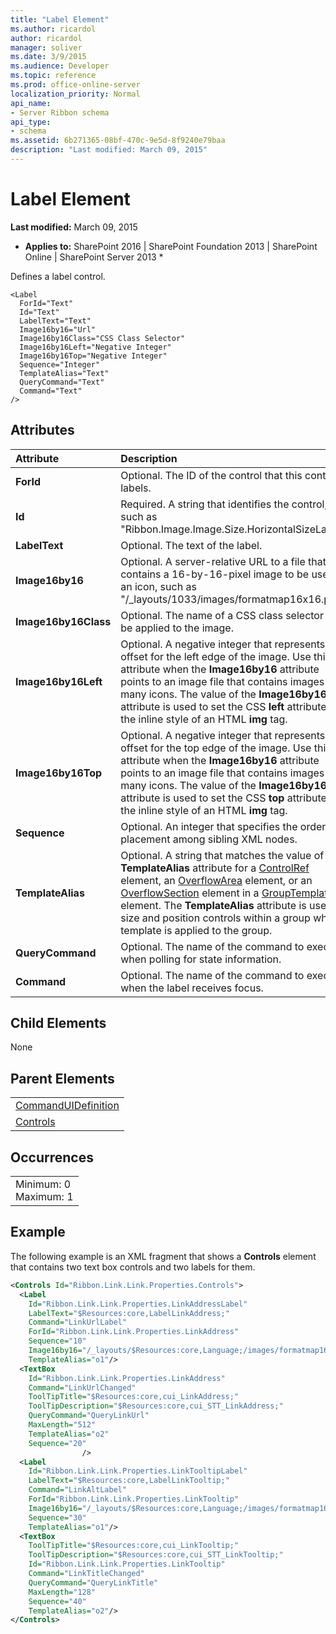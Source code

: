 ```yaml
---
title: "Label Element"
ms.author: ricardol
author: ricardol
manager: soliver
ms.date: 3/9/2015
ms.audience: Developer
ms.topic: reference
ms.prod: office-online-server
localization_priority: Normal
api_name:
- Server Ribbon schema
api_type:
- schema
ms.assetid: 6b271365-08bf-470c-9e5d-8f9240e79baa
description: "Last modified: March 09, 2015"
---
```


# Label Element

 **Last modified:** March 09, 2015 
  
 * **Applies to:** SharePoint 2016 | SharePoint Foundation 2013 | SharePoint Online | SharePoint Server 2013 * 
  
Defines a label control.
  
```
<Label
  ForId="Text"
  Id="Text"
  LabelText="Text"
  Image16by16="Url"
  Image16by16Class="CSS Class Selector"
  Image16by16Left="Negative Integer"
  Image16by16Top="Negative Integer"
  Sequence="Integer"
  TemplateAlias="Text"
  QueryCommand="Text"
  Command="Text"
/>
```

## Attributes

|**Attribute**|**Description**|
|:-----|:-----|
|**ForId** <br/> |Optional. The ID of the control that this control labels.  <br/> |
|**Id** <br/> |Required. A string that identifies the control, such as "Ribbon.Image.Image.Size.HorizontalSizeLabel".  <br/> |
|**LabelText** <br/> |Optional. The text of the label.  <br/> |
|**Image16by16** <br/> |Optional. A server-relative URL to a file that contains a 16-by-16-pixel image to be used as an icon, such as "/_layouts/1033/images/formatmap16x16.png".  <br/> |
|**Image16by16Class** <br/> |Optional. The name of a CSS class selector to be applied to the image.  <br/> |
|**Image16by16Left** <br/> |Optional. A negative integer that represents an offset for the left edge of the image. Use this attribute when the **Image16by16** attribute points to an image file that contains images for many icons. The value of the **Image16by16Left** attribute is used to set the CSS **left** attribute for the inline style of an HTML **img** tag.  <br/> |
|**Image16by16Top** <br/> |Optional. A negative integer that represents an offset for the top edge of the image. Use this attribute when the **Image16by16** attribute points to an image file that contains images for many icons. The value of the **Image16by16Top** attribute is used to set the CSS **top** attribute for the inline style of an HTML **img** tag.  <br/> |
|**Sequence** <br/> |Optional. An integer that specifies the order of placement among sibling XML nodes.  <br/> |
|**TemplateAlias** <br/> |Optional. A string that matches the value of the **TemplateAlias** attribute for a [ControlRef](controlref-element.md) element, an [OverflowArea](overflowarea-element.md) element, or an [OverflowSection](overflowsection-element.md) element in a [GroupTemplate](grouptemplate-element.md) element. The **TemplateAlias** attribute is used to size and position controls within a group when a template is applied to the group.  <br/> |
|**QueryCommand** <br/> |Optional. The name of the command to execute when polling for state information.  <br/> |
|**Command** <br/> |Optional. The name of the command to execute when the label receives focus.  <br/> |
   
## Child Elements

None
  
## Parent Elements

||
|:-----|
|[CommandUIDefinition](../../sharepoint-features-schemas/custom-action-definition-schema/commanduidefinition-element.md) <br/> |
|[Controls](controls-element-group.md) <br/> |
   
## Occurrences

||
|:-----|
|Minimum: 0  <br/> Maximum: 1  <br/> |
   
## Example

The following example is an XML fragment that shows a **Controls** element that contains two text box controls and two labels for them. 
  
```XML
<Controls Id="Ribbon.Link.Link.Properties.Controls">
  <Label
    Id="Ribbon.Link.Link.Properties.LinkAddressLabel"
    LabelText="$Resources:core,LabelLinkAddress;"
    Command="LinkUrlLabel"
    ForId="Ribbon.Link.Link.Properties.LinkAddress"
    Sequence="10"
    Image16by16="/_layouts/$Resources:core,Language;/images/formatmap16x16.png" Image16by16Top="-160" Image16by16Left="-224"
    TemplateAlias="o1"/>
  <TextBox
    Id="Ribbon.Link.Link.Properties.LinkAddress"
    Command="LinkUrlChanged"
    ToolTipTitle="$Resources:core,cui_LinkAddress;"
    ToolTipDescription="$Resources:core,cui_STT_LinkAddress;"
    QueryCommand="QueryLinkUrl"
    MaxLength="512"
    TemplateAlias="o2"
    Sequence="20"
                />
  <Label
    Id="Ribbon.Link.Link.Properties.LinkTooltipLabel"
    LabelText="$Resources:core,LabelLinkTooltip;"
    Command="LinkAltLabel"
    ForId="Ribbon.Link.Link.Properties.LinkTooltip"
    Image16by16="/_layouts/$Resources:core,Language;/images/formatmap16x16.png" Image16by16Top="0" Image16by16Left="-88"
    Sequence="30"
    TemplateAlias="o1"/>
  <TextBox
    ToolTipTitle="$Resources:core,cui_LinkTooltip;"
    ToolTipDescription="$Resources:core,cui_STT_LinkTooltip;"
    Id="Ribbon.Link.Link.Properties.LinkTooltip"
    Command="LinkTitleChanged"
    QueryCommand="QueryLinkTitle"
    MaxLength="128"
    Sequence="40"
    TemplateAlias="o2"/>
</Controls>
```



